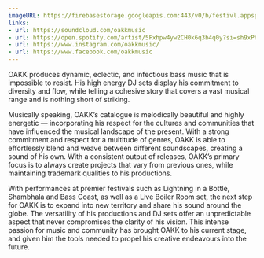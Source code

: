 ```yaml
---
imageURL: https://firebasestorage.googleapis.com:443/v0/b/festivl.appspot.com/o/userContent%2F39E18BA5-0068-4489-8FEF-B050C0DAE182.png?alt=media&token=c03c5c85-ae70-4974-b881-923249f943d0
links:
- url: https://soundcloud.com/oakkmusic
- url: https://open.spotify.com/artist/5Fxhpw4yw2CH0k6q3b4q0y?si=sh9xPhaYSn-3WfRMiZbbkA
- url: https://www.instagram.com/oakkmusic/
- url: https://www.facebook.com/oakkmusic
---
```

OAKK produces dynamic, eclectic, and infectious bass music that is impossible to resist. His high energy DJ sets display his commitment to diversity and flow, while telling a cohesive story that covers a vast musical range and is nothing short of striking.

Musically speaking, OAKK’s catalogue is melodically beautiful and highly energetic — incorporating his respect for the cultures and communities that have influenced the musical landscape of the present. With a strong commitment and respect for a multitude of genres, OAKK is able to effortlessly blend and weave between different soundscapes, creating a sound of his own. With a consistent output of releases, OAKK’s primary focus is to always create projects that vary from previous ones, while maintaining trademark qualities to his productions.

With performances at premier festivals such as Lightning in a Bottle, Shambhala and Bass Coast, as well as a Live Boiler Room set, the next step for OAKK is to expand into new territory and share his sound around the globe. The versatility of his productions and DJ sets offer an unpredictable aspect that never compromises the clarity of his vision. This intense passion for music and community has brought OAKK to his current stage, and given him the tools needed to propel his creative endeavours into the future.